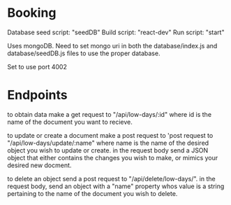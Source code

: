 # Booking

Database seed script: "seedDB"
Build script: "react-dev"
Run script: "start"

Uses mongoDB. Need to set mongo uri in both the database/index.js and database/seedDB.js files to use the proper database.

Set to use port 4002

# Endpoints
to obtain data make a get request to "/api/low-days/:id" where id is the name of the document you want to recieve.

to update or create a document make a post request to 'post request to "/api/low-days/update/:name" where name is the name of the desired object you wish to update or create. in the request body send a JSON object that either contains the changes you wish to make, or mimics your desired new docment.

to delete an object send a post request to "/api/delete/low-days/". in the request body, send an object with a "name" property whos value is a string pertaining to the name of the document you wish to delete.





